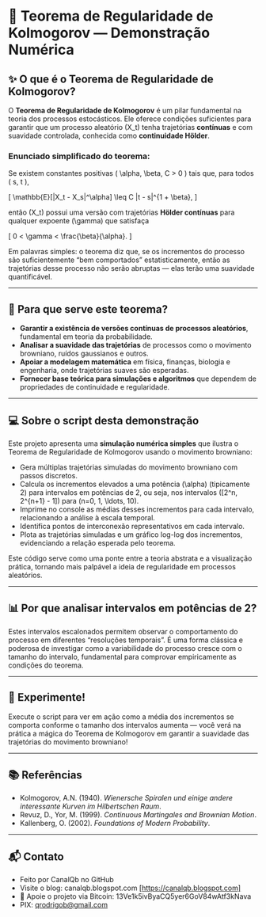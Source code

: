 # 🚀 Teorema de Regularidade de Kolmogorov — Demonstração Numérica

## ✨ O que é o Teorema de Regularidade de Kolmogorov?

O **Teorema de Regularidade de Kolmogorov** é um pilar fundamental na teoria dos processos estocásticos. Ele oferece condições suficientes para garantir que um processo aleatório \(X_t\) tenha trajetórias **contínuas** e com suavidade controlada, conhecida como **continuidade Hölder**.

### Enunciado simplificado do teorema:

Se existem constantes positivas \( \alpha, \beta, C > 0 \) tais que, para todos \( s, t \),

\[
\mathbb{E}[|X_t - X_s|^\alpha] \leq C |t - s|^{1 + \beta},
\]

então \(X_t\) possui uma versão com trajetórias **Hölder contínuas** para qualquer expoente \(\gamma\) que satisfaça

\[
0 < \gamma < \frac{\beta}{\alpha}.
\]

Em palavras simples: o teorema diz que, se os incrementos do processo são suficientemente “bem comportados” estatisticamente, então as trajetórias desse processo não serão abruptas — elas terão uma suavidade quantificável.

---

## 🎯 Para que serve este teorema?

- **Garantir a existência de versões contínuas de processos aleatórios**, fundamental em teoria da probabilidade.
- **Analisar a suavidade das trajetórias** de processos como o movimento browniano, ruídos gaussianos e outros.
- **Apoiar a modelagem matemática** em física, finanças, biologia e engenharia, onde trajetórias suaves são esperadas.
- **Fornecer base teórica para simulações e algoritmos** que dependem de propriedades de continuidade e regularidade.

---

## 💻 Sobre o script desta demonstração

Este projeto apresenta uma **simulação numérica simples** que ilustra o Teorema de Regularidade de Kolmogorov usando o movimento browniano:

- Gera múltiplas trajetórias simuladas do movimento browniano com passos discretos.
- Calcula os incrementos elevados a uma potência \(\alpha\) (tipicamente 2) para intervalos em potências de 2, ou seja, nos intervalos \([2^n, 2^{n+1} - 1]\) para \(n=0, 1, \ldots, 10\).
- Imprime no console as médias desses incrementos para cada intervalo, relacionando a análise à escala temporal.
- Identifica pontos de interconexão representativos em cada intervalo.
- Plota as trajetórias simuladas e um gráfico log-log dos incrementos, evidenciando a relação esperada pelo teorema.

Este código serve como uma ponte entre a teoria abstrata e a visualização prática, tornando mais palpável a ideia de regularidade em processos aleatórios.

---

## 📊 Por que analisar intervalos em potências de 2?

Estes intervalos escalonados permitem observar o comportamento do processo em diferentes “resoluções temporais”. É uma forma clássica e poderosa de investigar como a variabilidade do processo cresce com o tamanho do intervalo, fundamental para comprovar empiricamente as condições do teorema.

---

## 🚀 Experimente!

Execute o script para ver em ação como a média dos incrementos se comporta conforme o tamanho dos intervalos aumenta — você verá na prática a mágica do Teorema de Kolmogorov em garantir a suavidade das trajetórias do movimento browniano!

---

## 📚 Referências

- Kolmogorov, A.N. (1940). *Wienersche Spiralen und einige andere interessante Kurven im Hilbertschen Raum*.
- Revuz, D., Yor, M. (1999). *Continuous Martingales and Brownian Motion*.
- Kallenberg, O. (2002). *Foundations of Modern Probability*.
 

---

  
## 📬 Contato

* Feito por CanalQb no GitHub 
* Visite o blog: canalqb.blogspot.com [https://canalqb.blogspot.com]
* 💸 Apoie o projeto via Bitcoin: 13Ve1k5ivByaCQ5yer6GoV84wAtf3kNava
* PIX: qrodrigob@gmail.com
